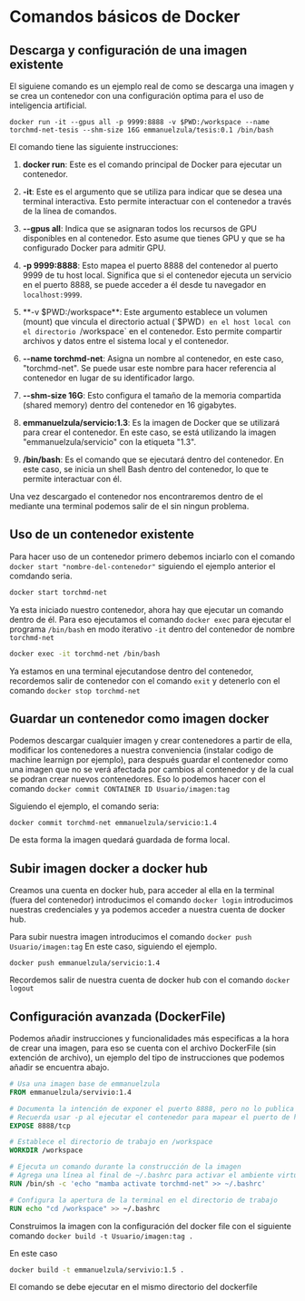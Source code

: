 # Comandos básicos de Docker

## Descarga y configuración de una imagen existente

El siguiene comando es un ejemplo real de como se descarga una imagen y se crea un contenedor con una configuración optima para el uso de inteligencia artificial.

```docker run -it --gpus all -p 9999:8888 -v $PWD:/workspace --name torchmd-net-tesis --shm-size 16G emmanuelzula/tesis:0.1 /bin/bash```

El comando tiene las siguiente instrucciones:

1. **docker run**: Este es el comando principal de Docker para ejecutar un contenedor.

2. **-it**: Este es el argumento que se utiliza para indicar que se desea una terminal interactiva. Esto permite interactuar con el contenedor a través de la línea de comandos.

3. **--gpus all**: Indica que se asignaran todos los recursos de GPU disponibles en al contenedor. Esto asume que tienes GPU y que se ha configurado Docker para admitir GPU.

4. **-p 9999:8888**: Esto mapea el puerto 8888 del contenedor al puerto 9999 de tu host local. Significa que si el contenedor ejecuta un servicio en el puerto 8888, se puede acceder a él desde tu navegador en `localhost:9999`.

5. **-v $PWD:/workspace**: Este argumento establece un volumen (mount) que vincula el directorio actual (`$PWD`) en el host local con el directorio `/workspace` en el contenedor. Esto permite compartir archivos y datos entre el sistema local y el contenedor.

6. **--name torchmd-net**: Asigna un nombre al contenedor, en este caso, "torchmd-net". Se puede usar este nombre para hacer referencia al contenedor en lugar de su identificador largo.

7. **--shm-size 16G**: Esto configura el tamaño de la memoria compartida (shared memory) dentro del contenedor en 16 gigabytes.

8. **emmanuelzula/servicio:1.3**: Es la imagen de Docker que se utilizará para crear el contenedor. En este caso, se está utilizando la imagen "emmanuelzula/servicio" con la etiqueta "1.3".

9. **/bin/bash**: Es el comando que se ejecutará dentro del contenedor. En este caso, se inicia un shell Bash dentro del contenedor, lo que te permite interactuar con él.

Una vez descargado el contenedor nos encontraremos dentro de el mediante una terminal podemos salir de el sin ningun problema.

## Uso de un contenedor existente

Para hacer uso de un contenedor primero debemos inciarlo con el comando ```docker start "nombre-del-contenedor"``` siguiendo el ejemplo anterior el comdando seria.

```bash
docker start torchmd-net
```

Ya esta iniciado nuestro contenedor, ahora hay que ejecutar un comando dentro de él. Para eso ejecutamos el comando ```docker exec``` para ejecutar el programa ```/bin/bash``` en modo iterativo ```-it``` dentro del contenedor de nombre ```torchmd-net```

```bash
docker exec -it torchmd-net /bin/bash
```

Ya estamos en una terminal ejecutandose dentro del contenedor, recordemos salir de contenedor con el comando ```exit``` y detenerlo con el comando ```docker stop torchmd-net```

## Guardar un contenedor como imagen docker

Podemos descargar cualquier imagen y crear contenedores a partir de ella, modificar los contenedores a nuestra conveniencia (instalar codigo de machine learnign por ejemplo), para después guardar el contenedor como una imagen que no se verá afectada por cambios al contenedor y de la cual se podran crear nuevos contenedores. Eso lo podemos hacer con el comando ```docker commit CONTAINER ID Usuario/imagen:tag```

Siguiendo el ejemplo, el comando seria:

```docker commit torchmd-net emmanuelzula/servicio:1.4```

De esta forma la imagen quedará guardada de forma local.

## Subir imagen docker a docker hub

Creamos una cuenta en docker hub, para acceder al ella en la terminal (fuera del contenedor) introducimos el comando ```docker login``` introducimos nuestras credenciales y ya podemos acceder a nuestra cuenta de docker hub.

Para subir nuestra imagen introducimos el comando ```docker push Usuario/imagen:tag``` En este caso, siguiendo el ejemplo.

```docker push emmanuelzula/servicio:1.4```

Recordemos salir de nuestra cuenta de docker hub con el comando ```docker logout```

## Configuración avanzada (DockerFile)
Podemos añadir instrucciones y funcionalidades más especificas a la hora de crear una imagen, para eso se cuenta con el archivo DockerFile (sin extención de archivo), un ejemplo del tipo de instrucciones que podemos añadir se encuentra abajo.

```DockerFile
# Usa una imagen base de emmanuelzula
FROM emmanuelzula/servivio:1.4

# Documenta la intención de exponer el puerto 8888, pero no lo publica por sí mismo
# Recuerda usar -p al ejecutar el contenedor para mapear el puerto de host al contenedor
EXPOSE 8888/tcp

# Establece el directorio de trabajo en /workspace
WORKDIR /workspace

# Ejecuta un comando durante la construcción de la imagen
# Agrega una línea al final de ~/.bashrc para activar el ambiente virtual 'torchmd-net'
RUN /bin/sh -c 'echo "mamba activate torchmd-net" >> ~/.bashrc'

# Configura la apertura de la terminal en el directorio de trabajo
RUN echo "cd /workspace" >> ~/.bashrc
```

Construimos la imagen con la configuración del docker file con el siguiente comando ```docker build -t Usuario/imagen:tag .```

En este caso

```bash
docker build -t emmanuelzula/servivio:1.5 .
```
El comando se debe ejecutar en el mismo directorio del dockerfile

